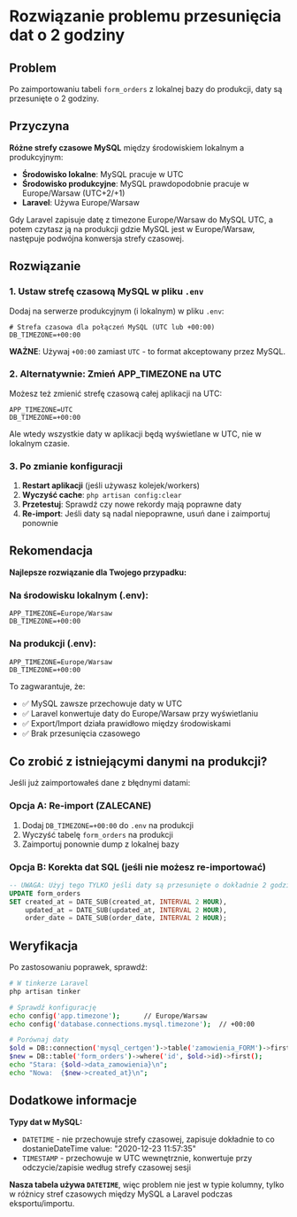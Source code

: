 # Rozwiązanie problemu przesunięcia dat o 2 godziny

## Problem
Po zaimportowaniu tabeli `form_orders` z lokalnej bazy do produkcji, daty są przesunięte o 2 godziny.

## Przyczyna
**Różne strefy czasowe MySQL** między środowiskiem lokalnym a produkcyjnym:
- **Środowisko lokalne**: MySQL pracuje w UTC
- **Środowisko produkcyjne**: MySQL prawdopodobnie pracuje w Europe/Warsaw (UTC+2/+1)
- **Laravel**: Używa Europe/Warsaw

Gdy Laravel zapisuje datę z timezone Europe/Warsaw do MySQL UTC, a potem czytasz ją na produkcji gdzie MySQL jest w Europe/Warsaw, następuje podwójna konwersja strefy czasowej.

## Rozwiązanie

### 1. Ustaw strefę czasową MySQL w pliku `.env`

Dodaj na serwerze produkcyjnym (i lokalnym) w pliku `.env`:

```env
# Strefa czasowa dla połączeń MySQL (UTC lub +00:00)
DB_TIMEZONE=+00:00
```

**WAŻNE**: Używaj `+00:00` zamiast `UTC` - to format akceptowany przez MySQL.

### 2. Alternatywnie: Zmień APP_TIMEZONE na UTC

Możesz też zmienić strefę czasową całej aplikacji na UTC:

```env
APP_TIMEZONE=UTC
DB_TIMEZONE=+00:00
```

Ale wtedy wszystkie daty w aplikacji będą wyświetlane w UTC, nie w lokalnym czasie.

### 3. Po zmianie konfiguracji

1. **Restart aplikacji** (jeśli używasz kolejek/workers)
2. **Wyczyść cache**: `php artisan config:clear`
3. **Przetestuj**: Sprawdź czy nowe rekordy mają poprawne daty
4. **Re-import**: Jeśli daty są nadal niepoprawne, usuń dane i zaimportuj ponownie

## Rekomendacja

**Najlepsze rozwiązanie dla Twojego przypadku:**

### Na środowisku lokalnym (.env):
```env
APP_TIMEZONE=Europe/Warsaw
DB_TIMEZONE=+00:00
```

### Na produkcji (.env):
```env
APP_TIMEZONE=Europe/Warsaw
DB_TIMEZONE=+00:00
```

To zagwarantuje, że:
- ✅ MySQL zawsze przechowuje daty w UTC
- ✅ Laravel konwertuje daty do Europe/Warsaw przy wyświetlaniu
- ✅ Export/Import działa prawidłowo między środowiskami
- ✅ Brak przesunięcia czasowego

## Co zrobić z istniejącymi danymi na produkcji?

Jeśli już zaimportowałeś dane z błędnymi datami:

### Opcja A: Re-import (ZALECANE)
1. Dodaj `DB_TIMEZONE=+00:00` do `.env` na produkcji
2. Wyczyść tabelę `form_orders` na produkcji
3. Zaimportuj ponownie dump z lokalnej bazy

### Opcja B: Korekta dat SQL (jeśli nie możesz re-importować)
```sql
-- UWAGA: Użyj tego TYLKO jeśli daty są przesunięte o dokładnie 2 godziny!
UPDATE form_orders 
SET created_at = DATE_SUB(created_at, INTERVAL 2 HOUR),
    updated_at = DATE_SUB(updated_at, INTERVAL 2 HOUR),
    order_date = DATE_SUB(order_date, INTERVAL 2 HOUR);
```

## Weryfikacja

Po zastosowaniu poprawek, sprawdź:

```bash
# W tinkerze Laravel
php artisan tinker

# Sprawdź konfigurację
echo config('app.timezone');      // Europe/Warsaw
echo config('database.connections.mysql.timezone');  // +00:00

# Porównaj daty
$old = DB::connection('mysql_certgen')->table('zamowienia_FORM')->first();
$new = DB::table('form_orders')->where('id', $old->id)->first();
echo "Stara: {$old->data_zamowienia}\n";
echo "Nowa:  {$new->created_at}\n";
```

## Dodatkowe informacje

**Typy dat w MySQL:**
- `DATETIME` - nie przechowuje strefy czasowej, zapisuje dokładnie to co dostanieDateTime value: "2020-12-23 11:57:35"
- `TIMESTAMP` - przechowuje w UTC wewnętrznie, konwertuje przy odczycie/zapisie według strefy czasowej sesji

**Nasza tabela używa `DATETIME`**, więc problem nie jest w typie kolumny, tylko w różnicy stref czasowych między MySQL a Laravel podczas eksportu/importu.


